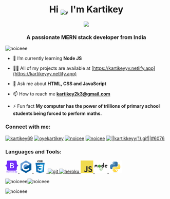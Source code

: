 <h1 align="center">Hi <img style="width:30px; vertical-align:text-bottom" src="https://github.com/TheDudeThatCode/TheDudeThatCode/blob/master/Assets/Hi.gif"></img>, I'm Kartikey</h1>
<p align="center"> <image src="https://media.giphy.com/media/MDJ9IbxxvDUQM/giphy.gif" align="center"/></p>
<h3 align="center">A passionate MERN stack developer from India</h3>

<p align="left"> <img src="https://komarev.com/ghpvc/?username=noiceee&label=Profile%20views&color=ac87b0&style=flat-square" alt="noiceee" /> </p>

- 🌱 I’m currently learning **Node JS**

- 👨‍💻 All of my projects are available at [https://kartikeyyy.netlify.app](https://kartikeyyy.netlify.app)

- 💬 Ask me about **HTML, CSS and JavaScript**

- 📫 How to reach me **kartikey2k3@gmail.com**

- ⚡ Fun fact **My computer has the power of trillions of primary school students being forced to perform maths.**

<h3 align="left">Connect with me:</h3>
<p align="left">
<a href="https://linkedin.com/in/kartikey69" target="blank"><img align="center" src="https://raw.githubusercontent.com/rahuldkjain/github-profile-readme-generator/master/src/images/icons/Social/linked-in-alt.svg" alt="kartikey69" height="30" width="40" /></a>
<a href="https://instagram.com/oyekartikey" target="blank"><img align="center" src="https://raw.githubusercontent.com/rahuldkjain/github-profile-readme-generator/master/src/images/icons/Social/instagram.svg" alt="oyekartikey" height="30" width="40" /></a>
<a href="https://www.codechef.com/users/noicee" target="blank"><img align="center" src="https://cdn.jsdelivr.net/npm/simple-icons@3.1.0/icons/codechef.svg" alt="noicee" height="30" width="40" /></a>
<a href="https://www.hackerrank.com/noicee" target="blank"><img align="center" src="https://raw.githubusercontent.com/rahuldkjain/github-profile-readme-generator/master/src/images/icons/Social/hackerrank.svg" alt="noicee" height="30" width="40" /></a>
<a href="https://discord.gg/||kartikkeyy(1).gif||#6076" target="blank"><img align="center" src="https://raw.githubusercontent.com/rahuldkjain/github-profile-readme-generator/master/src/images/icons/Social/discord.svg" alt="||kartikkeyy(1).gif||#6076" height="30" width="40" /></a>
</p>

<h3 align="left">Languages and Tools:</h3>
<p align="left"> <a href="https://getbootstrap.com" target="_blank"> <img src="https://raw.githubusercontent.com/devicons/devicon/master/icons/bootstrap/bootstrap-plain-wordmark.svg" alt="bootstrap" width="40" height="40"/> </a> <a href="https://www.cprogramming.com/" target="_blank"> <img src="https://raw.githubusercontent.com/devicons/devicon/master/icons/c/c-original.svg" alt="c" width="40" height="40"/> </a> <a href="https://www.w3schools.com/css/" target="_blank"> <img src="https://raw.githubusercontent.com/devicons/devicon/master/icons/css3/css3-original-wordmark.svg" alt="css3" width="40" height="40"/> </a> <a href="https://git-scm.com/" target="_blank"> <img src="https://www.vectorlogo.zone/logos/git-scm/git-scm-icon.svg" alt="git" width="40" height="40"/> </a> <a href="https://heroku.com" target="_blank"> <img src="https://www.vectorlogo.zone/logos/heroku/heroku-icon.svg" alt="heroku" width="40" height="40"/> </a> <a href="https://developer.mozilla.org/en-US/docs/Web/JavaScript" target="_blank"> <img src="https://raw.githubusercontent.com/devicons/devicon/master/icons/javascript/javascript-original.svg" alt="javascript" width="40" height="40"/> </a> <a href="https://nodejs.org" target="_blank"> <img src="https://raw.githubusercontent.com/devicons/devicon/master/icons/nodejs/nodejs-original-wordmark.svg" alt="nodejs" width="40" height="40"/> </a> <a href="https://www.python.org" target="_blank"> <img src="https://raw.githubusercontent.com/devicons/devicon/master/icons/python/python-original.svg" alt="python" width="40" height="40"/> </a> </p>

<p><img align="left" src="https://github-readme-stats.vercel.app/api/top-langs?username=noiceee&show_icons=true&locale=en&layout=compact" alt="noiceee" /></p>
<p>&nbsp;<img align="left" src="https://github-readme-stats.vercel.app/api?username=noiceee&show_icons=true&locale=en" alt="noiceee" /></p>
<p><img align="left" src="https://github-readme-streak-stats.herokuapp.com/?user=noiceee&" alt="noiceee" /></p>
